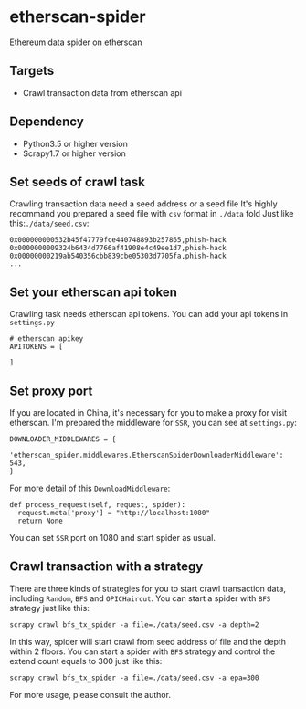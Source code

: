 # etherscan-spider
Ethereum data spider on etherscan

## Targets

- Crawl transaction data from etherscan api

## Dependency
- Python3.5 or higher version
- Scrapy1.7 or higher version

## Set seeds of crawl task
Crawling transaction data need a seed address or a seed file
It's highly recommand you prepared a seed file with `csv` format in `./data` fold
Just like this:`./data/seed.csv`:
```
0x000000000532b45f47779fce440748893b257865,phish-hack
0x0000000009324b6434d7766af41908e4c49ee1d7,phish-hack
0x00000000219ab540356cbb839cbe05303d7705fa,phish-hack
...
```

## Set your etherscan api token
Crawling task needs etherscan api tokens. 
You can add your api tokens in `settings.py`
```
# etherscan apikey
APITOKENS = [
  
]
```

## Set proxy port
If you are located in China, it's necessary for you to make a proxy for visit etherscan.
I'm prepared the middleware for `SSR`, you can see at `settings.py`:
```
DOWNLOADER_MIDDLEWARES = {
    'etherscan_spider.middlewares.EtherscanSpiderDownloaderMiddleware': 543,
}
```
For more detail of this `DownloadMiddleware`:
```    
def process_request(self, request, spider):
  request.meta['proxy'] = "http://localhost:1080"
  return None
```
You can set `SSR` port on 1080 and start spider as usual.

## Crawl transaction with a strategy
There are three kinds of strategies for you to start crawl transaction data,
including  `Random`, `BFS` and `OPICHaircut`.
You can start a spider with `BFS` strategy just like this:
```
scrapy crawl bfs_tx_spider -a file=./data/seed.csv -a depth=2
```
In this way, spider will start crawl from seed address of file and the depth within 2 floors.
You can start a spider with `BFS` strategy and control the extend count equals to 300 just like this:
```
scrapy crawl bfs_tx_spider -a file=./data/seed.csv -a epa=300
```
For more usage, please consult the author.
